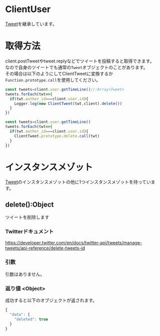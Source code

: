 # ClientUser
[Tweet](./Tweet.md)を継承しています。
# 取得方法
client.postTweetやtweet.replyなどでツイートを投稿すると取得できます。  
なので自身のツイートでも通常の`Tweet`オブジェクトのことがあります。  
その場合は以下のようにしてClientTweetに変換するか`Function.prototype.call`を使用してください。
```js
const tweets=client.user.getTimeLine()//:Array<Tweet>
tweets.forEach(twt=>{
  if(twt.author_id===client.user.id){
    Logger.log(new ClientTweet(twt,client).delete())
  }
})
```
```js
const tweets=client.user.getTimeLine()
tweets.forEach(twt=>{
  if(twt.author_id===client.user.id){
    ClientTweet.prototype.delete.call(twt)
  }
})
```

# インスタンスメゾット
[Tweet](./Tweet.md)のインスタンスメゾットの他に1つインスタンスメゾットを持っています。

## delete():Object
ツイートを削除します
### Twitterドキュメント
https://developer.twitter.com/en/docs/twitter-api/tweets/manage-tweets/api-reference/delete-tweets-id
### 引数
引数はありません。
### 返り値 <Object\>
成功すると以下のオブジェクトが返されます。
```js
{
  "data": {
    "deleted": true
  }
}
```